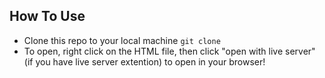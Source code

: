 ## How To Use

- Clone this repo to your local machine `git clone`
- To open, right click on the HTML file, then click "open with live server" (if you have live server extention) to open in your browser!
